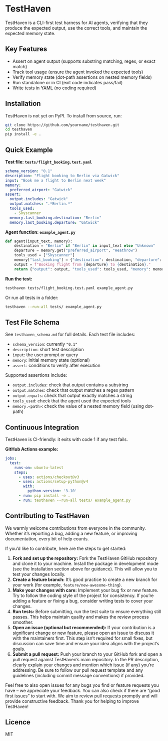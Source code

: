 # TestHaven

TestHaven is a CLI-first test harness for AI agents, verifying that they produce the expected output, use the correct tools, and maintain the expected memory state.

## Key Features

- Assert on agent output (supports substring matching, regex, or exact match)
- Track tool usage (ensure the agent invoked the expected tools)
- Verify memory state (dot-path assertions on nested memory fields)
- Run standalone or in CI (exit code indicates pass/fail)
- Write tests in YAML (no coding required)

## Installation

TestHaven is not yet on PyPI. To install from source, run:

```bash
git clone https://github.com/yourname/testhaven.git
cd testhaven
pip install -e .
```

## Quick Example

**Test file: `tests/flight_booking.test.yaml`**

```yaml
schema_version: "0.1"
description: "Flight booking to Berlin via Gatwick"
input: "Book me a flight to Berlin next week"
memory:
  preferred_airport: "Gatwick"
assert:
  output.includes: "Gatwick"
  output.matches: ".*Berlin.*"
  tools_used:
    - Skyscanner
  memory.last_booking.destination: "Berlin"
  memory.last_booking.departure: "Gatwick"
```

**Agent function: `example_agent.py`**

```python
def agent(input_text, memory):
    destination = "Berlin" if "Berlin" in input_text else "Unknown"
    departure = memory.get("preferred_airport", "Heathrow")
    tools_used = ["Skyscanner"]
    memory["last_booking"] = {"destination": destination, "departure": departure}
    output = f"Booking flight from {departure} to {destination}."
    return {"output": output, "tools_used": tools_used, "memory": memory}
```

**Run the test:**

```bash
testhaven tests/flight_booking.test.yaml example_agent.py
```

Or run all tests in a folder:

```bash
testhaven --run-all tests/ example_agent.py
```

## Test File Schema

See `testhaven_schema.md` for full details. Each test file includes:

- `schema_version`: currently `"0.1"`
- `description`: short test description
- `input`: the user prompt or query
- `memory`: initial memory state (optional)
- `assert`: conditions to verify after execution

Supported assertions include:

- `output.includes`: check that output contains a substring
- `output.matches`: check that output matches a regex pattern
- `output.equals`: check that output exactly matches a string
- `tools_used`: check that the agent used the expected tools
- `memory.<path>`: check the value of a nested memory field (using dot-path)

## Continuous Integration

TestHaven is CI-friendly: it exits with code 1 if any test fails.

**GitHub Actions example:**

```yaml
jobs:
  test:
    runs-on: ubuntu-latest
    steps:
      - uses: actions/checkout@v3
      - uses: actions/setup-python@v4
        with:
          python-version: '3.10'
      - run: pip install -e .
      - run: testhaven --run-all tests/ example_agent.py
```

## Contributing to TestHaven

We warmly welcome contributions from everyone in the community. Whether it’s reporting a bug, adding a new feature, or improving documentation, every bit of help counts.

If you’d like to contribute, here are the steps to get started:

1. **Fork and set up the repository:** Fork the TestHaven GitHub repository and clone it to your machine. Install the package in development mode (see the Installation section above for guidance). This will allow you to test your changes locally.
2. **Create a feature branch:** It’s good practice to create a new branch for your work (for example, `feature/new-awesome-thing`).
3. **Make your changes with care:** Implement your bug fix or new feature. Try to follow the coding style of the project for consistency. If you’re adding a feature or fixing a bug, consider writing tests to cover your changes.
4. **Run tests:** Before submitting, run the test suite to ensure everything still passes. This helps maintain quality and makes the review process smoother.
5. **Open an issue (optional but recommended):** If your contribution is a significant change or new feature, please open an issue to discuss it with the maintainers first. This step isn’t required for small fixes, but discussion can save time and ensure your idea aligns with the project’s goals.
6. **Submit a pull request:** Push your branch to your GitHub fork and open a pull request against TestHaven’s main repository. In the PR description, clearly explain your changes and mention which issue (if any) you’re addressing. Be sure to follow our pull request template and any guidelines (including commit message conventions) if provided.

Feel free to also open issues for any bugs you find or feature requests you have – we appreciate your feedback. You can also check if there are “good first issues” to start with. We aim to review pull requests promptly and will provide constructive feedback. Thank you for helping to improve TestHaven!

## Licence

MIT
